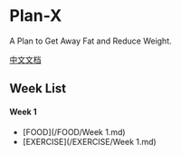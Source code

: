 # Plan-X
A Plan to Get Away Fat and Reduce Weight.

[中文文档](/Plan-X.md)

## Week List

#### Week 1

-  [FOOD](/FOOD/Week 1.md)
-  [EXERCISE](/EXERCISE/Week 1.md)

